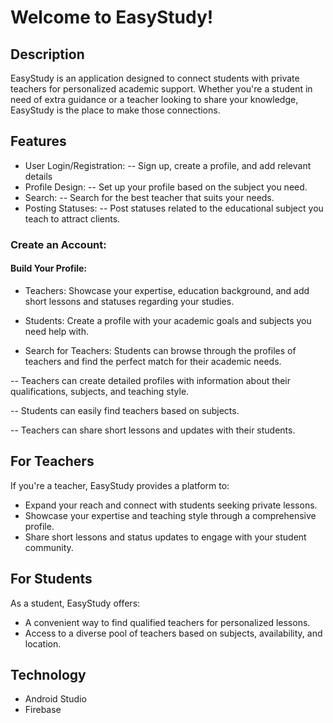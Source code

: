 # Welcome to EasyStudy!

## Description
EasyStudy is an application designed to connect students with private teachers for personalized academic support. Whether you're a student in need of extra guidance or a teacher looking to share your knowledge, EasyStudy is the place to make those connections.

## Features
- User Login/Registration: -- Sign up, create a profile, and add relevant details
- Profile Design: -- Set up your profile based on the subject you need. 
- Search: -- Search for the best teacher that suits your needs.
- Posting Statuses: -- Post statuses related to the educational subject you teach to attract clients.

### Create an Account:
#### Build Your Profile:
  
- Teachers: Showcase your expertise, education background, and add short lessons and statuses regarding your studies.
- Students: Create a profile with your academic goals and subjects you need help with.

- Search for Teachers:
Students can browse through the profiles of teachers and find the perfect match for their academic needs.

-- Teachers can create detailed profiles with information about their qualifications, subjects, and teaching style.

-- Students can easily find teachers based on subjects.

-- Teachers can share short lessons and updates with their students.

## For Teachers
If you're a teacher, EasyStudy provides a platform to:

- Expand your reach and connect with students seeking private lessons.
- Showcase your expertise and teaching style through a comprehensive profile.
- Share short lessons and status updates to engage with your student community.

## For Students
As a student, EasyStudy offers:

- A convenient way to find qualified teachers for personalized lessons.
- Access to a diverse pool of teachers based on subjects, availability, and location.

## Technology
- Android Studio
- Firebase
